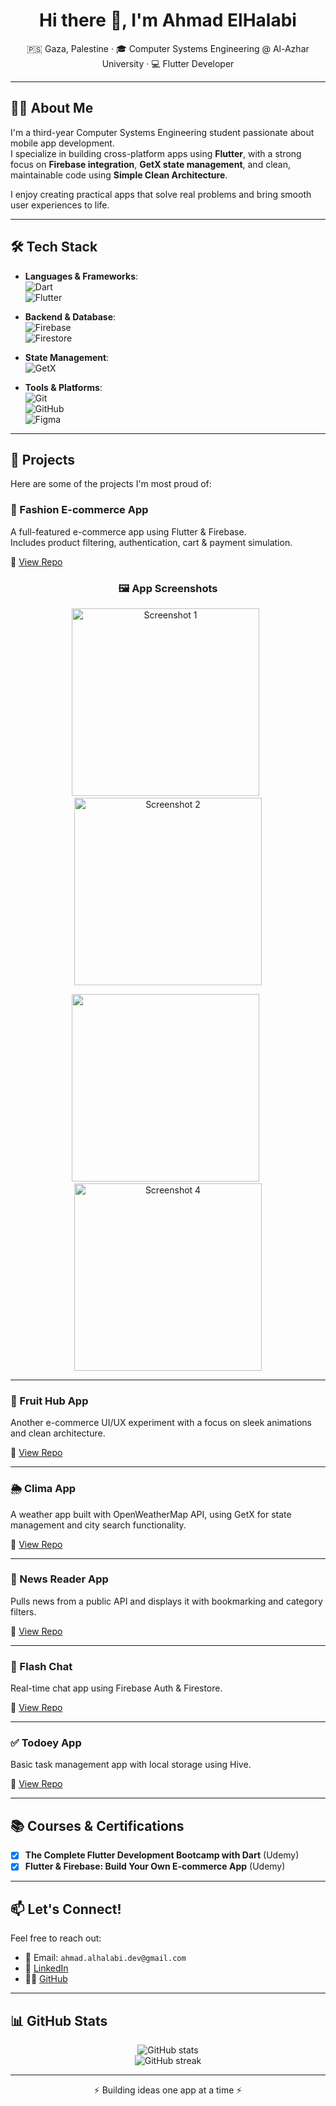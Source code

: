 <h1 align="center">Hi there 👋, I'm Ahmad ElHalabi</h1>

<p align="center">
  🇵🇸 Gaza, Palestine · 🎓 Computer Systems Engineering @ Al-Azhar University · 💻 Flutter Developer
</p>

---

## 👨‍💻 About Me

I'm a third-year Computer Systems Engineering student passionate about mobile app development.  
I specialize in building cross-platform apps using **Flutter**, with a strong focus on **Firebase integration**, **GetX state management**, and clean, maintainable code using **Simple Clean Architecture**.

I enjoy creating practical apps that solve real problems and bring smooth user experiences to life.

---

## 🛠️ Tech Stack

- **Languages & Frameworks**:  
  ![Dart](https://img.shields.io/badge/Dart-0175C2?style=for-the-badge&logo=dart&logoColor=white)  
  ![Flutter](https://img.shields.io/badge/Flutter-02569B?style=for-the-badge&logo=flutter&logoColor=white)

- **Backend & Database**:  
  ![Firebase](https://img.shields.io/badge/Firebase-FFCA28?style=for-the-badge&logo=firebase&logoColor=black)  
  ![Firestore](https://img.shields.io/badge/Cloud%20Firestore-FFCA28?style=for-the-badge&logo=google-cloud&logoColor=black)

- **State Management**:  
  ![GetX](https://img.shields.io/badge/GetX-3A3A3A?style=for-the-badge&logo=flutter&logoColor=white)

- **Tools & Platforms**:  
  ![Git](https://img.shields.io/badge/Git-F05032?style=for-the-badge&logo=git&logoColor=white)  
  ![GitHub](https://img.shields.io/badge/GitHub-181717?style=for-the-badge&logo=github&logoColor=white)  
  ![Figma](https://img.shields.io/badge/Figma-F24E1E?style=for-the-badge&logo=figma&logoColor=white)

---

## 🚀 Projects

Here are some of the projects I'm most proud of:

### 👕 Fashion E-commerce App
A full-featured e-commerce app using Flutter & Firebase.  
Includes product filtering, authentication, cart & payment simulation.

🔗 [View Repo](#)

<h3 align="center">🖼️ App Screenshots</h3>

<p align="center">
  <img src="https://github.com/user-attachments/assets/bae0473b-af4d-4362-ae79-4631f4db0bdd" alt="Screenshot 1" width="300"/>
  &nbsp;
  <img src="https://github.com/user-attachments/assets/7dfdce52-9c83-4e94-bafa-2a72f68db33e" alt="Screenshot 2" width="300"/>
</p>

<p align="center">
  <img src="https://github.com/user-attachments/assets/13fdb2f2-b3c8-4b04-a0f8-ce465cbb9966" width="300"/>
  &nbsp;
  <img src="https://github.com/user-attachments/assets/66e1535b-e239-4e9f-ba54-b6239240a60f" alt="Screenshot 4" width="300"/>
</p>

---

### 🍓 Fruit Hub App
Another e-commerce UI/UX experiment with a focus on sleek animations and clean architecture.

🔗 [View Repo](#)

---

### 🌦️ Clima App
A weather app built with OpenWeatherMap API, using GetX for state management and city search functionality.

🔗 [View Repo](#)

---

### 📰 News Reader App
Pulls news from a public API and displays it with bookmarking and category filters.

🔗 [View Repo](#)

---

### 💬 Flash Chat
Real-time chat app using Firebase Auth & Firestore.

🔗 [View Repo](#)

---

### ✅ Todoey App
Basic task management app with local storage using Hive.

🔗 [View Repo](https://github.com/ahmedelhalabi4/todoey-app)

---

## 📚 Courses & Certifications

- [x] **The Complete Flutter Development Bootcamp with Dart** (Udemy)  
- [x] **Flutter & Firebase: Build Your Own E-commerce App** (Udemy)

---

## 📫 Let's Connect!

Feel free to reach out:

- 📧 Email: `ahmad.alhalabi.dev@gmail.com`  
- 💼 [LinkedIn](https://www.linkedin.com/in/ahmed-elhalabi-45b119285) 
- 🧑‍💻 [GitHub](https://github.com/ahmadalhalabi4)

---

## 📊 GitHub Stats

<p align="center">
  <img src="https://github-readme-stats.vercel.app/api?username=ahmadalhalabi&show_icons=true&theme=radical" alt="GitHub stats" />
  <br />
  <img src="https://github-readme-streak-stats.herokuapp.com/?user=ahmadalhalabi&theme=radical" alt="GitHub streak" />
</p>

---

<p align="center">⚡ Building ideas one app at a time ⚡</p>
